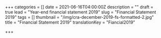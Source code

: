 +++
categories = []
date = 2021-06-16T04:00:00Z
description = ""
draft = true
lead = "Year-end financial statement 2019"
slug = "Financial Statement 2019"
tags = []
thumbnail = "/img/cra-december-2019-fs-formatted-2.jpg"
title = "Financial Statement 2019"
translationKey = "Fiancial2019"

+++
